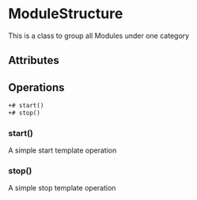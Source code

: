 # ModuleStructure

This is a class to group all Modules under one category

## Attributes

## Operations

```txt
+# start()
+# stop()
```

### start()

A simple start template operation

### stop()

A simple stop template operation
